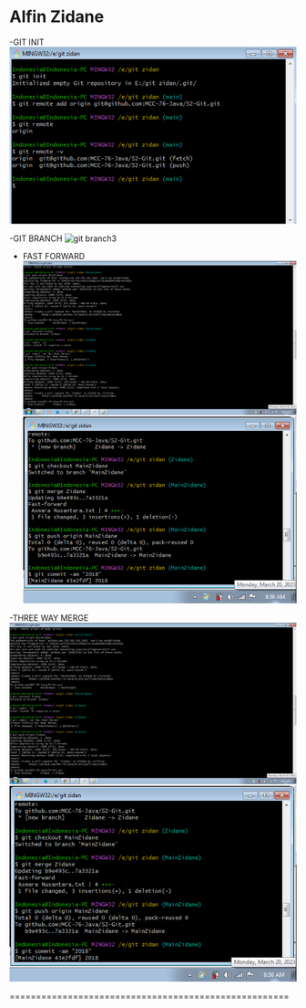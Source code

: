 # Alfin Zidane

-GIT INIT
![git init3](img/git%20init3.png)

-GIT BRANCH
![git branch3](img/git%20branch(3).png)

- FAST FORWARD
![git fastforward(1)](img/git%20fastforward(1).png)
![git fastforward(2)](img/git%20fastforward(2).png)

-THREE WAY MERGE
![git threeway(1)](img/git%20fastforward(1).png)
![git threeway(2)](img/git%20fastforward(2).png)

=====================================================
